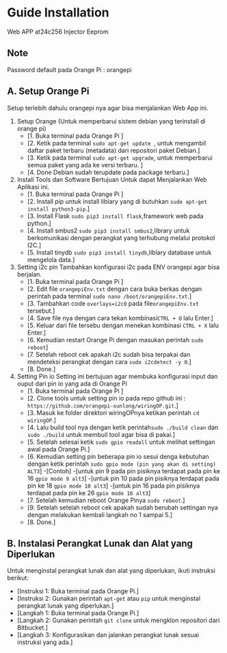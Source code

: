 # Guide Installation

Web APP at24c256 Injector Eeprom

## Note
Password default pada Orange Pi : orangepi

## A. Setup Orange Pi

Setup terlebih dahulu orangepi nya agar bisa menjalankan Web App ini.

1.    Setup Orange (Untuk memperbarui sistem debian yang terinstall di orange pi)
      - [1. Buka terminal pada Orange Pi ]
      - [2. Ketik pada terminal ```sudo apt-get update ```, untuk mengambil daftar paket terbaru (metadata) dari repositori paket Debian.]
      - [3. Ketik pada terminal ```sudo apt-get upgrade```, untuk memperbarui semua paket yang ada ke versi terbaru. ]
      - [4. Done Debian sudah terupdate pada package terbaru.]
2.    Install Tools dan Software
      Bertujuan Untuk dapat Menjalankan Web Aplikasi ini.
      - [1. Buka terminal pada Orange Pi ]
      - [2. Install pip untuk install liblary yang di butuhkan ```sudo apt-get install python3-pip```.]
      - [3. Install Flask ```sudo pip3 install flask```,framework web pada python.]
      - [4. Install smbus2 ```sudo pip3 install smbus2```,library untuk berkomunikasi dengan perangkat yang terhubung melalui protokol I2C.]
      - [5. Install tinydb ```sudo pip3 install tinydb```,liblary database untuk mengelola data.]
4.    Setting i2c pin
      Tambahkan konfigurasi i2c pada ENV orangepi agar bisa berjalan.
      - [1. Buka terminal pada Orange Pi ]
      - [2. Edit file ```orangepiEnv.txt``` dengan cara buka berkas dengan perintah pada terminal ```sudo nano /boot/orangepiEnv.txt```.]
      - [3. Tambahkan code ```overlays=i2c0``` pada file```orangepiEnv.txt``` tersebut.]
      - [4. Save file nya dengan cara tekan kombinasi```CTRL + O``` lalu Enter.]
      - [5. Keluar dari file tersebu dengan menekan kombinasi ```CTRL + X``` lalu Enter.]
      - [6. Kemudian restart Orange Pi dengan masukan perintah ```sudo reboot```]
      - [7. Setelah reboot cek apakah i2c sudah bisa terpakai dan mendeteksi perangkat dengan cara ```sudo i2cdetect -y 0```.]
      - [8. Done.]
5.    Setting Pin io
      Setting ini bertujuan agar membuka konfigurasi input dan ouput dari pin io yang ada di Orange Pi
      - [1. Buka terminal pada Orange Pi ]
      - [2. Clone tools untuk setting pin io pada repo github ini : ```https://github.com/orangepi-xunlong/wiringOP.git```.]
      - [3. Masuk ke folder direktori wiringOPnya ketikan perintah ```cd wiringOP```.]
      - [4. Lalu build tool nya dengan ketik perintah```sudo ./build clean``` dan ```sudo ./build``` untuk membuil tool agar bisa di pakai.]
      - [5. Setelah selesai ketik ```sudo gpio readall``` untuk melihat settingan awal pada Orange Pi.]
      - [6. Kemudian setting pin beberapa pin io sesui denga kebutuhan dengan ketik perintah ```sudo gpio mode (pin yang akan di setting) ALT3```]
        -[Contoh]
        -[untuk pin 9 pada pin pisiknya terdapat pada pin ke 16 ```gpio mode 9 alt3```]
        -[untuk pin 10 pada pin pisiknya terdapat pada pin ke 18 ```gpio mode 10 alt3```]
        -[untuk pin 16 pada pin pisiknya terdapat pada pin ke 26 ```gpio mode 16 alt3```]  
      - [7. Setelah kemudian reboot Orange Pinya ```sudo reboot```.]
      - [9. Setelah setelah reboot cek apakah sudah berubah settingan nya dengan melakukan kembali langkah no 1 sampai 5.]
      - [8. Done.]
    

## B. Instalasi Perangkat Lunak dan Alat yang Diperlukan

Untuk menginstal perangkat lunak dan alat yang diperlukan, ikuti instruksi berikut:

- [Instruksi 1: Buka terminal pada Orange Pi.]
- [Instruksi 2: Gunakan perintah `apt-get` atau `pip` untuk menginstal perangkat lunak yang diperlukan.]
- [Langkah 1: Buka terminal pada Orange Pi.]
- [Langkah 2: Gunakan perintah `git clone` untuk mengklon repositori dari Bitbucket.]
- [Langkah 3: Konfigurasikan dan jalankan perangkat lunak sesuai instruksi yang ada.]
